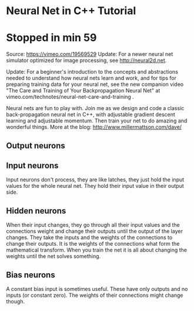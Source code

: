 # Neural Net in C++ Tutorial
# Stopped in min 59
Source: https://vimeo.com/19569529
Update: For a newer neural net simulator optimized for image processing, see http://neural2d.net.

Update: For a beginner's introduction to the concepts and abstractions needed to understand how neural nets learn and work, and for tips for preparing training data for your neural net, see the new companion video "The Care and Training of Your Backpropagation Neural Net" at vimeo.com/technotes/neural-net-care-and-training .

Neural nets are fun to play with. Join me as we design and code a classic back-propagation neural net in C++, with adjustable gradient descent learning and adjustable momentum. Then train your net to do amazing and wonderful things. More at the blog: http://www.millermattson.com/dave/

## Output neurons


## Input neurons
Input neurons don't process, they are like latches, they just hold the input values for the whole neural net.
They hold their input value in their output side.

## Hidden neurons
When their input changes, they go through all their input values and the connections weight and change their outputs until the output of the layer changes.
They take the inputs and the weights of the connections to change their outputs.
It is the weights of the connections what form the mathematical transform.
When you train the net it is all about changing the weights until the net solves something.

## Bias neurons
A constant bias input is sometimes useful.
These have only outputs and no inputs (or constant zero).
The weights of their connections might change though.
